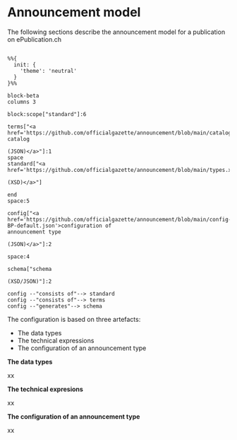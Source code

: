 # Announcement model
The following sections describe the announcement model for a publication on ePublication.ch
```mermaid

%%{
  init: {
    'theme': 'neutral'
  }
}%%

block-beta
columns 3

block:scope["standard"]:6

terms["<a href='https://github.com/officialgazette/announcement/blob/main/catalog.json'>terms
catalog

(JSON)</a>"]:1
space
standard["<a href='https://github.com/officialgazette/announcement/blob/main/types.xsd'>types

(XSD)</a>"]

end
space:5

config["<a href='https://github.com/officialgazette/announcement/blob/main/config-BP-default.json'>configuration of
announcement type

(JSON)</a>"]:2

space:4

schema["schema

(XSD/JSON)"]:2

config --"consists of"--> standard
config --"consists of"--> terms
config --"generates"--> schema

```

The configuration is based on three artefacts:
- The data types
- The technical expressions
- The configuration of an announcement type

**The data types**

xx

**The technical expresions**

xx

**The configuration of an announcement type**

xx
